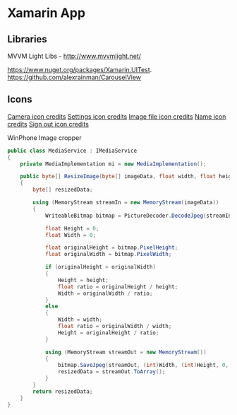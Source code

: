 # Xamarin App

## Libraries
MVVM Light Libs - http://www.mvvmlight.net/

https://www.nuget.org/packages/Xamarin.UITest.
https://github.com/alexrainman/CarouselView

## Icons
<a href="https://icons8.com/icon/43507/Camera">Camera icon credits</a> 
<a href="https://icons8.com/icon/14099/Settings">Settings icon credits</a>
<a href="https://icons8.com/icon/43764/Image-File">Image file icon credits</a>
<a href="https://icons8.com/icon/51791/Name">Name icon credits</a>
<a href="https://icons8.com/icon/53213/Sign-Out">Sign out icon credits</a>

WinPhone Image cropper
```csharp
public class MediaService : IMediaService
{
    private MediaImplementation mi = new MediaImplementation();

    public byte[] ResizeImage(byte[] imageData, float width, float height)
    {
        byte[] resizedData;

        using (MemoryStream streamIn = new MemoryStream(imageData))
        {
            WriteableBitmap bitmap = PictureDecoder.DecodeJpeg(streamIn, (int)width, (int)height);

            float Height = 0;
            float Width = 0;

            float originalHeight = bitmap.PixelHeight;
            float originalWidth = bitmap.PixelWidth;

            if (originalHeight > originalWidth)
            {
                Height = height;
                float ratio = originalHeight / height;
                Width = originalWidth / ratio;
            }
            else
            {
                Width = width;
                float ratio = originalWidth / width;
                Height = originalHeight / ratio;
            }

            using (MemoryStream streamOut = new MemoryStream())
            {
                bitmap.SaveJpeg(streamOut, (int)Width, (int)Height, 0, 100);
                resizedData = streamOut.ToArray();
            }
        }
        return resizedData;
    }
}
```